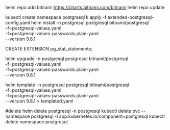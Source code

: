 helm repo add bitnami https://charts.bitnami.com/bitnami
helm repo update


kubectl create namespace postgresql
k apply -f extended-postgresql-config.yaml
helm install -n postgresql postgresql bitnami/postgresql \
    -f=postgresql-values.yaml \
    -f=postgresql-values-passwords.plain-yaml \
    --version 9.8.1

CREATE EXTENSION pg_stat_statements;

helm upgrade -n postgresql postgresql bitnami/postgresql \
    -f=postgresql-values.yaml \
    -f=postgresql-values-passwords.plain-yaml \
    --version 9.8.1
    
    
helm template -n postgresql postgresql bitnami/postgresql \
    -f=postgresql-values.yaml \
    -f=postgresql-values-passwords.plain-yaml \
    --version 9.8.1 > templated.yaml

#delete
helm delete postgresql -n postgresql
kubectl delete pvc --namespace postgresql -l app.kubernetes.io/component=postgresql
kubectl delete namespace postgresql

